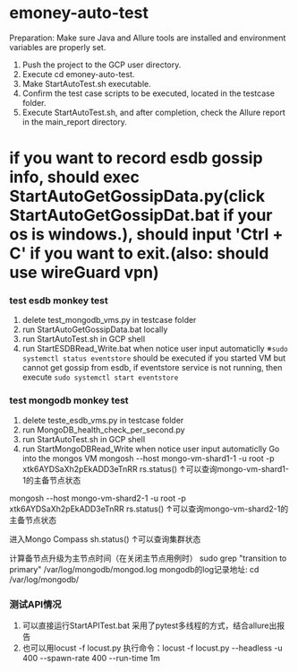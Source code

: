 # emoney-auto-test
Preparation: Make sure Java and Allure tools are installed and environment variables are properly set.

1. Push the project to the GCP user directory.
2. Execute cd emoney-auto-test.
3. Make StartAutoTest.sh executable.
4. Confirm the test case scripts to be executed, located in the testcase folder.
5. Execute StartAutoTest.sh, and after completion, check the Allure report in the main_report directory.

# if you want to record esdb gossip info, should exec StartAutoGetGossipData.py(click StartAutoGetGossipDat.bat if your os is windows.), should input 'Ctrl + C' if you want to exit.(also: should use wireGuard vpn)

### test esdb monkey test
1. delete test_mongodb_vms.py in testcase folder
2. run StartAutoGetGossipData.bat locally
3. run StartAutoTest.sh in GCP shell
4. run StartESDBRead_Write.bat when notice user input automaticlly
※`sudo systemctl status eventstore` should be executed if you started VM but cannot get gossip from esdb, if eventstore service is not running, then execute `sudo systemctl start eventstore`


### test mongodb monkey test
1. delete teste_esdb_vms.py in testcase folder
2. run MongoDB_health_check_per_second.py
3. run StartAutoTest.sh in GCP shell
4. run StartMongoDBRead_Write when notice user input automaticlly
Go into the mongos VM
mongosh --host mongo-vm-shard1-1 -u root -p xtk6AYDSaXh2pEkADD3eTnRR
rs.status()
↑可以查询mongo-vm-shard1-1的主备节点状态

mongosh --host mongo-vm-shard2-1 -u root -p xtk6AYDSaXh2pEkADD3eTnRR
rs.status()
↑可以查询mongo-vm-shard2-1的主备节点状态

进入Mongo Compass
sh.status()
↑可以查询集群状态

计算备节点升级为主节点时间（在关闭主节点用例时）
sudo grep "transition to primary" /var/log/mongodb/mongod.log
mongodb的log记录地址: cd /var/log/mongodb/

### 测试API情况
1. 可以直接运行StartAPITest.bat 采用了pytest多线程的方式，结合allure出报告
2. 也可以用locust -f locust.py 
执行命令：locust -f locust.py --headless -u 400 --spawn-rate 400 --run-time 1m